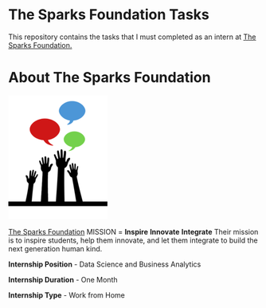#  The Sparks Foundation Tasks

This repository contains the tasks that I must completed as an intern at [The Sparks Foundation.](https://www.thesparksfoundationsingapore.org)

# About The Sparks Foundation

<img src="https://github.com/sashapse/The-Sparks-Foundation-Internship-Tasks/blob/main/TSFLogo.png">

[The Sparks Foundation](https://www.thesparksfoundationsingapore.org)
MISSION =
**Inspire**
**Innovate**
**Integrate**
Their mission is to inspire students, help them innovate, and let them integrate to build the next generation human kind.


**Internship Position** - Data Science and Business Analytics

**Internship Duration** - One Month

**Internship Type** - Work from Home

